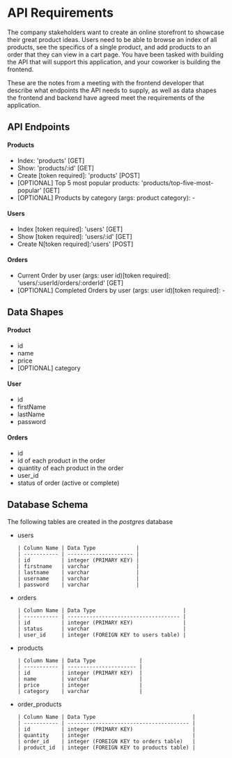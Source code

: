 # API Requirements

The company stakeholders want to create an online storefront to showcase their great product ideas. Users need to be able to browse an index of all products, see the specifics of a single product, and add products to an order that they can view in a cart page. You have been tasked with building the API that will support this application, and your coworker is building the frontend.

These are the notes from a meeting with the frontend developer that describe what endpoints the API needs to supply, as well as data shapes the frontend and backend have agreed meet the requirements of the application.

## API Endpoints

#### Products

- Index: 'products' [GET]
- Show: 'products/:id' [GET]
- Create [token required]: 'products' [POST]
- [OPTIONAL] Top 5 most popular products: 'products/top-five-most-popular' [GET]
- [OPTIONAL] Products by category (args: product category): -

#### Users

- Index [token required]: 'users' [GET]
- Show [token required]: 'users/:id' [GET]
- Create N[token required]:'users' [POST]

#### Orders

- Current Order by user (args: user id)[token required]: 'users/:userId/orders/:orderId' [GET]
- [OPTIONAL] Completed Orders by user (args: user id)[token required]: -

## Data Shapes

#### Product

- id
- name
- price
- [OPTIONAL] category

#### User

- id
- firstName
- lastName
- password

#### Orders

- id
- id of each product in the order
- quantity of each product in the order
- user_id
- status of order (active or complete)

## Database Schema

The following tables are created in the _postgres_ database

- users

  ```
  | Column Name | Data Type             |
  | ----------- | --------------------- |
  | id          | integer (PRIMARY KEY) |
  | firstname   | varchar               |
  | lastname    | varchar               |
  | username    | varchar               |
  | password    | varchar               |
  ```

- orders

  ```
  | Column Name | Data Type                            |
  | ----------- | ------------------------------------ |
  | id          | integer (PRIMARY KEY)                |
  | status      | varchar                              |
  | user_id     | integer (FOREIGN KEY to users table) |
  ```

- products

  ```
  | Column Name | Data Type              |
  | ----------- | ---------------------- |
  | id          | integer (PRIMARY KEY)  |
  | name        | varchar                |
  | price       | integer                |
  | category    | varchar                |
  ```

- order_products

  ```
  | Column Name | Data Type                               |
  | ----------- | --------------------------------------- |
  | id          | integer (PRIMARY KEY)                   |
  | quantity    | integer                                 |
  | order_id    | integer (FOREIGN KEY to orders table)   |
  | product_id  | integer (FOREIGN KEY to products table) |
  ```
